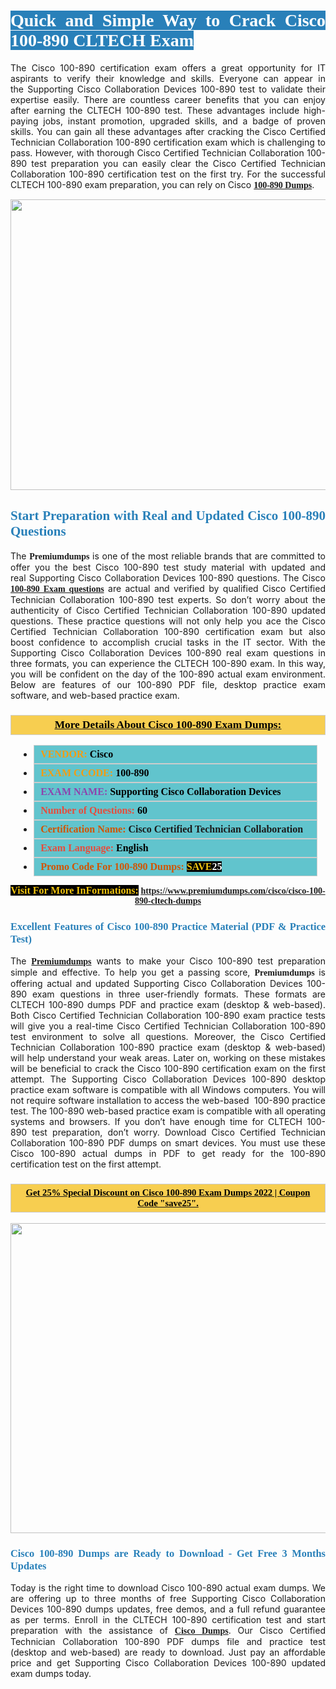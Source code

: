 <h1 style="text-align: justify;"><span style="color:#ffffff;"><span style="font-family:Georgia,serif;"><strong><span style="background-color:#2980b9;">Quick and Simple Way to Crack Cisco 100-890 CLTECH Exam</span></strong></span></span></h1>

<p style="text-align: justify;">The Cisco 100-890 certification exam offers a great opportunity for IT aspirants to verify their knowledge and skills. Everyone can appear in the Supporting Cisco Collaboration Devices 100-890 test to validate their expertise easily. There are countless career benefits that you can enjoy after earning the CLTECH 100-890 test. These advantages include high-paying jobs, instant promotion, upgraded skills, and a badge of proven skills. You can gain all these advantages after cracking the Cisco Certified Technician Collaboration 100-890 certification exam which is challenging to pass. However, with thorough Cisco Certified Technician Collaboration 100-890 test preparation you can easily clear the Cisco Certified Technician Collaboration 100-890 certification test on the first try. For the successful CLTECH 100-890 exam preparation, you can rely on Cisco <span style="font-family:Georgia,serif;"><strong><a href="https://www.premiumdumps.com/cisco/cisco-100-890-cltech-dumps">100-890 Dumps</a></strong></span>.</p>

<p style="text-align: center;"><a href="https://www.premiumdumps.com/cisco/cisco-100-890-cltech-dumps"><img alt="" src="https://i.imgur.com/KJGzbJ2.jpeg" style="width: 700px; height: 465px;" /></a></p>

<h2 style="text-align: justify;"><span style="color:#2980b9;"><span style="font-family:Georgia,serif;"><strong>Start Preparation with Real and Updated Cisco 100-890 Questions</strong></span></span></h2>

<p style="text-align: justify;">The <span style="font-size:14px;"><span style="font-family:Georgia,serif;"><strong>Premiumdumps</strong></span></span> is one of the most reliable brands that are committed to offer you the best Cisco 100-890 test study material with updated and real Supporting Cisco Collaboration Devices 100-890 questions. The Cisco <span style="font-family:Georgia,serif;"><strong><a href="https://www.premiumdumps.com/cisco/cisco-100-890-cltech-dumps">100-890 Exam questions</a></strong></span> are actual and verified by qualified Cisco Certified Technician Collaboration 100-890 test experts. So don’t worry about the authenticity of Cisco Certified Technician Collaboration 100-890 updated questions. These practice questions will not only help you ace the Cisco Certified Technician Collaboration 100-890 certification exam but also boost confidence to accomplish crucial tasks in the IT sector. With the Supporting Cisco Collaboration Devices 100-890 real exam questions in three formats, you can experience the CLTECH 100-890 exam. In this way, you will be confident on the day of the 100-890 actual exam environment. Below are features of our 100-890 PDF file, desktop practice exam software, and web-based practice exam.</p>

<h3 style="background: #f7ce50; border: 1px solid rgb(204, 204, 204); padding: 5px 10px; text-align: center;"><span style="font-family:Georgia,serif;"><u><u><span style="color:#000000;"><span style="font-size:11pt"><span style="line-height:normal"><b><span style="font-size:13.0pt"><span cambria="">More Details About Cisco 100-890 Exam Dumps:</span></span></b></span></span></span></u></u></span></h3>

<ul>
	<li style="margin:0cm 10pt">
	<div style="background:#61c4cd; border: 1px solid rgb(204, 204, 204); padding: 5px 10px; text-align: justify;"><span style="font-family:Georgia,serif;"><span style="font-size:11pt"><span style="line-height:normal"><b><span style="font-size:12.0pt"><span new="" roman="" times=""><span style="color:#f39c12;">VENDOR:</span> <span style="color:#000000;">Cisco</span></span></span></b></span></span></span></div>
	</li>
	<li style="margin:0cm 10pt">
	<div style="background: #61c4cd; border: 1px solid rgb(204, 204, 204); padding: 5px 10px; text-align: justify;"><span style="font-family:Georgia,serif;"><span style="font-size:11pt"><span style="line-height:normal"><b><span style="font-size:12.0pt"><span new="" roman="" times=""><span style="color:#f39c12;">EXAM CCODE:</span> <span style="color:#000000;">100-890</span></span></span></b></span></span></span></div>
	</li>
	<li style="margin:0cm 10pt">
	<div style="background: #61c4cd; border: 1px solid rgb(204, 204, 204); padding: 5px 10px; text-align: justify;"><span style="font-family:Georgia,serif;"><span style="font-size:11pt"><span style="line-height:normal"><b><span style="font-size:12.0pt"><span new="" roman="" times=""><span style="color:#8e44ad;">EXAM NAME:</span> <span style="color:#000000;">Supporting Cisco Collaboration Devices</span></span></span></b></span></span></span></div>
	</li>
	<li style="margin:0cm 10pt">
	<div style="background: #61c4cd; border: 1px solid rgb(204, 204, 204); padding: 5px 10px;"><span style="font-family:Georgia,serif;"><span style="font-size:11pt"><span style="line-height:normal"><b><span style="font-size:12.0pt"><span new="" roman="" times=""><span style="color:#e74c3c;">Number of Questions:</span><span style="color:#000000;"><span style="color:#f1c40f;"> </span>60</span></span></span></b></span></span></span></div>
	</li>
	<li style="margin:0cm 10pt">
	<div style="background: #61c4cd; border: 1px solid rgb(204, 204, 204); padding: 5px 10px; text-align: justify;"><span style="font-family:Georgia,serif;"><span style="font-size:11pt"><span style="line-height:normal"><b><span style="font-size:12.0pt"><span new="" roman="" times=""><span style="color:#d35400;">Certification Name:</span> Cisco Certified Technician Collaboration</span></span></b></span></span></span></div>
	</li>
	<li style="margin:0cm 10pt">
	<div style="background: #61c4cd; border: 1px solid rgb(204, 204, 204); padding: 5px 10px; text-align: justify;"><span style="font-family:Georgia,serif;"><span style="font-size:11pt"><span style="line-height:normal"><b><span style="font-size:12.0pt"><span new="" roman="" times=""><span style="color:#e74c3c;">Exam Language:</span> <span style="color:#000000;">English</span></span></span></b></span></span></span></div>
	</li>
	<li style="margin:0cm 10pt">
	<div style="background: #61c4cd; border: 1px solid rgb(204, 204, 204); padding: 5px 10px;"><span style="font-family:Georgia,serif;"><span style="font-size:11pt"><span style="line-height:normal"><b><span style="font-size:12.0pt"><span new="" roman="" times=""><span style="color:#d35400;">Promo Code For 100-890 Dumps:</span><span style="color:#f1c40f;"> <span style="background-color:#000000;">SAVE</span></span><span style="color:#ffffff;"><span style="background-color:#000000;">25</span></span></span></span></b></span></span></span></div>
	</li>
</ul>

<p style="text-align: center;"><span style="font-family:Georgia,serif;"><strong><span style="font-size:16px;"><span style="color:#f1c40f;"><span style="background-color:#000000;">Visit For More InFormations:</span></span></span> <a href="https://www.premiumdumps.com/cisco/cisco-100-890-cltech-dumps">https://www.premiumdumps.com/cisco/cisco-100-890-cltech-dumps</a></strong></span></p>

<h3 style="text-align: justify;"><span style="color:#2980b9;"><span style="font-family:Georgia,serif;"><strong><strong><strong>Excellent Features of Cisco 100-890 Practice Material (PDF & Practice Test)</strong></strong></strong></span></span></h3>

<p style="text-align: justify;">The <a href="https://www.premiumdumps.com/"><span style="font-size:14px;"><span style="font-family:Georgia,serif;"><strong>Premiumdumps</strong></span></span></a> wants to make your Cisco 100-890 test preparation simple and effective. To help you get a passing score, <span style="font-size:14px;"><span style="font-family:Georgia,serif;"><strong>Premiumdumps </strong></span></span>is offering actual and updated Supporting Cisco Collaboration Devices 100-890 exam questions in three user-friendly formats. These formats are CLTECH 100-890 dumps PDF and practice exam (desktop & web-based). Both Cisco Certified Technician Collaboration 100-890 exam practice tests will give you a real-time Cisco Certified Technician Collaboration 100-890 test environment to solve all questions. Moreover, the Cisco Certified Technician Collaboration 100-890 practice exam (desktop & web-based) will help understand your weak areas. Later on, working on these mistakes will be beneficial to crack the Cisco 100-890 certification exam on the first attempt. The Supporting Cisco Collaboration Devices 100-890 desktop practice exam software is compatible with all Windows computers. You will not require software installation to access the web-based  100-890 practice test. The 100-890 web-based practice exam is compatible with all operating systems and browsers. If you don’t have enough time for CLTECH 100-890 test preparation, don’t worry. Download Cisco Certified Technician Collaboration 100-890 PDF dumps on smart devices. You must use these Cisco 100-890 actual dumps in PDF to get ready for the 100-890 certification test on the first attempt.</p>

<h3 style="background: rgb(247, 206, 80); border: 1px solid rgb(204, 204, 204); padding: 5px 10px; text-align: center;"><span style="font-family:Georgia,serif;"><u><span style="color:#000000;"><span style="font-size:11pt;"><span style="line-height:normal;"><b><span cambria="">Get 25% Special Discount on Cisco 100-890 Exam Dumps 2022 | Coupon Code "save25".</span></b></span></span></span></u></span></h3>

<p style="text-align: center;"><strong><strong><a href="https://www.premiumdumps.com/cisco/cisco-100-890-cltech-dumps"><img alt="" src="https://i.imgur.com/lUqvVrJ.png" style="width: 867px; height: 496px;" /></a></strong></strong></p>

<h3 style="text-align: justify;"><strong><span style="color:#2980b9;"><span style="font-family:Georgia,serif;"><strong><strong><strong>Cisco 100-890 Dumps are Ready to Download - Get Free 3 Months Updates</strong></strong></strong></span></span></strong></h3>

<p style="text-align: justify;">Today is the right time to download Cisco 100-890 actual exam dumps. We are offering up to three months of free Supporting Cisco Collaboration Devices 100-890 dumps updates, free demos, and a full refund guarantee as per terms. Enroll in the CLTECH 100-890 certification test and start preparation with the assistance of <span style="font-family:Georgia,serif;"><strong><a href="https://www.premiumdumps.com/cisco-exam-dumps">Cisco Dumps</a></strong></span>. Our Cisco Certified Technician Collaboration 100-890 PDF dumps file and practice test (desktop and web-based) are ready to download. Just pay an affordable price and get Supporting Cisco Collaboration Devices 100-890 updated exam dumps today.</p>

